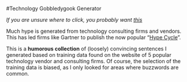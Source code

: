 #Technology Gobbledygook Generator

*If you are unsure where to click, you probably want [this]()*

Much hype is generated from technology consulting firms and vendors. This has led firms like Gartner to publish the now popular “[Hype Cycle](https://en.wikipedia.org/wiki/Hype_cycle)”.

This is a **humorous collection** of (loosely) convincing sentences I generated based on training data found on the website of 5 popular technology vendor and consulting firms. Of course, the selection of the training data is biased, as I only looked for areas where buzzwords are common. 
